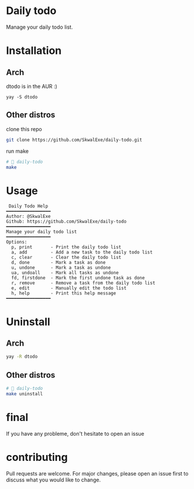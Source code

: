 # Daily todo
Manage your daily todo list.
# Installation
## Arch
dtodo is in the AUR :)
```
yay -S dtodo
```
## Other distros
clone this repo
```bash
git clone https://github.com/SkwalExe/daily-todo.git
```
run make
```bash
# 📂 daily-todo
make
```
# Usage
```
 Daily Todo Help 
━━━━━━━━━━━━━━━━━
Author: @SkwalExe
Github: https://github.com/SkwalExe/daily-todo
━━━━━━━━━━━━━━━━━
Manage your daily todo list
━━━━━━━━━━━━━━━━━
Options:
  p, print       - Print the daily todo list
  a, add         - Add a new task to the daily todo list
  c, clear       - Clear the daily todo list
  d, done        - Mark a task as done
  u, undone      - Mark a task as undone
  ua, undoall    - Mark all tasks as undone
  fd, firstdone  - Mark the first undone task as done
  r, remove      - Remove a task from the daily todo list
  e, edit        - Manually edit the todo list
  h, help        - Print this help message
━━━━━━━━━━━━━━━━━
```
# Uninstall
## Arch
```bash
yay -R dtodo
```

## Other distros
```bash
# 📂 daily-todo
make uninstall
```

# final
If you have any probleme, don't hesitate to open an issue
# contributing
Pull requests are welcome. For major changes, please open an issue first to discuss what you would like to change.